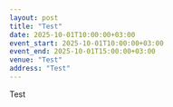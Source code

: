```yaml
---
layout: post
title: "Test"
date: 2025-10-01T10:00:00+03:00
event_start: 2025-10-01T10:00:00+03:00
event_end: 2025-10-01T15:00:00+03:00
venue: "Test"
address: "Test"
---
```


Test
